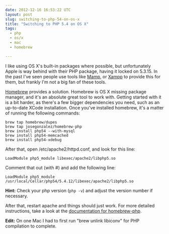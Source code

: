 ```yaml
---
date: 2012-12-16 16:53:22 UTC
layout: post
slug: switching-to-php-54-on-os-x
title: "Switching to PHP 5.4 on OS X"
tags:
  - php
  - os/x
  - mac
  - homebrew

---
```


I like using OS X's built-in packages where possible, but unfortunately Apple
is way behind with their PHP package, having it locked on 5.3.15. In the past
I've seen people use tools like [Mamp][1], or [Xampp][2] to provide this for
them, but frankly I'm not a big fan of these tools.

[Homebrew][3] provides a solution. Homebrew is OS X missing package manager,
and it's an absolute great tool to work with. Getting started with it is a bit
harder, as there's a few bigger dependencies you need, such as an up-to-date
XCode installation. Once you've installed homebrew, it's a matter of running
the following commands:

    brew tap homebrew/dupes
    brew tap josegonzalez/homebrew-php
    brew install php54 --with-mysql
    brew install php54-memcached
    brew install php54-xdebug

After that, open /etc/apache2/httpd.conf, and look for this line:

    LoadModule php5_module libexec/apache2/libphp5.so

Comment that out (with #) and add the following line:

    LoadModule php5_module /usr/local/Cellar/php54/5.4.12/libexec/apache2/libphp5.so

**Hint:** Check your php version (`php -v`) and adjust the version number if
necessary.

After that, restart apache and things should just work. For more detailed
instructions, take a look at the [documentation for homebrew-php][4].

**Edit:** On one Mac I had to first run "brew unlink libiconv" for PHP
compilation to complete.

[1]: http://www.mamp.info/en/index.html
[2]: http://www.apachefriends.org/en/xampp.html
[3]: http://mxcl.github.com/homebrew/
[4]: https://github.com/josegonzalez/homebrew-php
